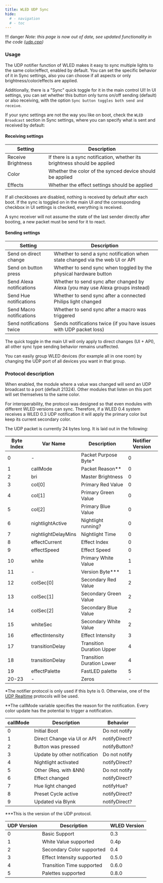 ```yaml
---
title: WLED UDP Sync
hide:
  # - navigation
  # - toc
---
```


!!! danger
    _Note: this page is now out of date, see updated functionality in the code ([udp.cpp](https://github.com/Aircoookie/WLED/blob/master/wled00/udp.cpp))_

### Usage

The UDP notifier function of WLED makes it easy to sync multiple lights to the same color/effect, enabled by default.
You can set the specific behavior of it in Sync settings, also you can choose if all aspects or only brightness/color/effects are applied.

Additionally, there is a "Sync" quick toggle for it in the main control UI!
In UI settings, you can set whether this button only turns on/off sending (default) or also receiving, with the option `Sync button toggles both send and receive`.

If your sync settings are not the way you like on boot, check the `WLED Broadcast` section in Sync settings, where you can specify what is sent and received by default:

#### Receiving settings
| Setting | Description |
| --- | --- |
Receive Brightness | If there is a sync notification, whether its brightness should be applied
Color | Whether the color of the synced device should be applied
Effects | Whether the effect settings should be applied

If all checkboxes are disabled, nothing is received by default after each boot. If the sync is toggled on in the main UI _and_ the corresponding checkbox in UI settings is checked, everything is received.

A sync receiver will not assume the state of the last sender directly after booting, a new packet must be send for it to react.

#### Sending settings
| Setting | Description |
| --- | --- |
Send on direct change | Whether to send a sync notification when state changed via the web UI or API
Send on button press | Whether to send sync when toggled by the physical hardware button
Send Alexa notifications | Whether to send sync after changed by Alexa (you may use Alexa groups instead)
Send Hue notifications | Whether to send sync after a connected Philips light changed
Send Macro notifications | Whether to send sync after a macro was triggered
Send notifications twice | Sends notifications twice (if you have issues with UDP packet loss)
 
The quick toggle in the main UI will only apply to direct changes (UI + API), all other sync type sending behavior remains unaffected.

You can easily group WLED devices (for example all in one room) by changing the UDP port of all devices you want in that group.

### Protocol description

When enabled, the module where a value was changed will send an UDP broadcast to a port (default 21324).
Other modules that listen on this port will set themselves to the same color.

For interoperability, the protocol was designed so that even modules with different WLED versions can sync.
Therefore, if a WLED 0.4 system receives a WLED 0.3 UDP notification it will apply the primary color but keep its current secondary color.

The UDP packet is currently 24 bytes long. It is laid out in the following:

| Byte Index | Var Name | Description | Notifier Version |
| --- | --- | --- | --- |
0 | \- | Packet Purpose Byte* | 0
1 | callMode | Packet Reason** | 0
2 | bri | Master Brightness | 0
3 | col[0] | Primary Red Value | 0
4 | col[1] | Primary Green Value | 0
5 | col[2] | Primary Blue Value | 0
6 | nightlightActive | Nightlight running? | 0
7 | nightlightDelayMins | Nightlight Time | 0
8 | effectCurrent | Effect Index | 0
9 | effectSpeed | Effect Speed | 0
10 | white | Primary White Value | 1
11 | \- | Version Byte*** | 1
12 | colSec[0] | Secondary Red Value | 2
13 | colSec[1] | Secondary Green Value | 2
14 | colSec[2] | Secondary Blue Value | 2
15 | whiteSec | Secondary White Value | 2
16 | effectIntensity | Effect Intensity | 3
17 | transitionDelay | Transition Duration Upper | 4
18 | transitionDelay | Transition Duration Lower | 4
19 | effectPalette | FastLED palette | 5
20-23 | - | Zeros | -

*The notifier protocol is only used if this byte is 0. Otherwise, one of the [UDP Realtime](/interfaces/udp-realtime) protocols will be used.

**The callMode variable specifies the reason for the notification.
Every color update has the potential to trigger a notification.

| callMode | Description | Behavior |
| --- | --- | --- |
0 | Initial Boot | Do not notify
1 | Direct Change via UI or API | notifyDirect?
2 | Button was pressed | notifyButton?
3 | Update by other notification | Do not notify
4 | Nightlight activated | notifyDirect?
5 | Other (Req. with &NN) | Do not notify
6 | Effect changed | notifyDirect?
7 | Hue light changed | notifyHue?
8 | Preset Cycle active | notifyDirect?
9 | Updated via Blynk | notifyDirect?

***This is the version of the UDP protocol.

| UDP Version | Description | WLED Version |
| --- | --- | --- |
0 | Basic Support | 0.3
1 | White Value supported | 0.4p
2 | Secondary Color supported | 0.4
3 | Effect Intensity supported | 0.5.0
4 | Transition Time supported | 0.6.0
5 | Palettes supported | 0.8.0
